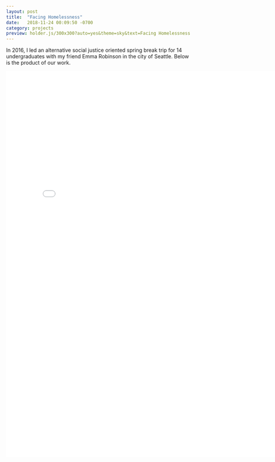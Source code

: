 ```yaml
---
layout: post
title:  "Facing Homelessness"
date:   2018-11-24 00:09:50 -0700
category: projects
preview: holder.js/300x300?auto=yes&theme=sky&text=Facing Homelessness
---
```


In 2016, I led an alternative social justice oriented spring break trip for 14 undergraduates with my friend Emma Robinson in the city of Seattle. Below is the product of our work.

<embed src="/assets/files/Facing_Homelessness.pdf" width="800px" height="1050px" />